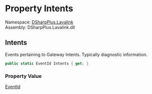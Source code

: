 # Property Intents

Namespace: [DSharpPlus.Lavalink](DSharpPlus.Lavalink.md)  
Assembly: DSharpPlus.Lavalink.dll

## <a id="DSharpPlus_Lavalink_LavalinkEvents_Intents"></a>Intents

Events pertaining to Gateway Intents. Typically diagnostic information.

```csharp
public static EventId Intents { get; }
```

### Property Value

[EventId](https://learn.microsoft.com/dotnet/api/microsoft.extensions.logging.eventid)


